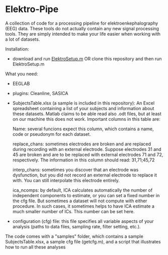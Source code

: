 # Elektro-Pipe

A collection of code for a processing pipeline for elektroenkephalography (EEG) data. These tools do not actually contain any new signal processing tools. They are simply intended to make your life easier when working with a lot of datasets.

Installation:
- download and run [ElektroSetup.m](https://github.com/nabusch/Elektro-Pipe/blob/master/ElektroSetup.m) OR clone this repository and then run ElektroSetup.m

What you need:
- EEGLAB
- plugins: Cleanline, SASICA
- SubjectsTable.xlsx (a sample is included in this repository): An Excel spreadsheet containing a list of your subjects and information about these datasets. Matlab claims to be able read also .odt files, but at least on our machine this does not work. 
Important columns in this table are:

    Name: several funcions expect this column, which contains a name, code or pseudonym for each dataset.

    replace_chans: sometimes electrodes are broken and are replaced during recording with an external electrode. Suppose electrodes 31 and 45 are broken and are to be replaced with external electrodes 71 and 72, respectively. The information in this column should read: 31,71;45,72

    interp_chans: sometimes you discover that an electrode was dysfunction, but you did not record an external electrode to replace it with. You can still interpolate this electrode entirely.

    ica_ncomps: by default, ICA calculates automatically the number of independent components to estimate, or you can set a fixed number in the cfg file. But sometimes a dataset will not compute with either procedure. In such cases, it sometimes helps to have ICA estimate a much smaller number of ICs. This number can be set here.

- configuration (cfg) file: this file specifies all variable aspects of your analysis (paths to data files, sampling rate, filter setting, etc.).    
    
The code comes with a "samples" folder, which contains a sample SubjectsTable.xlsx, a sample cfg file (getcfg.m), and a script that illustrates how to run all these analyses


